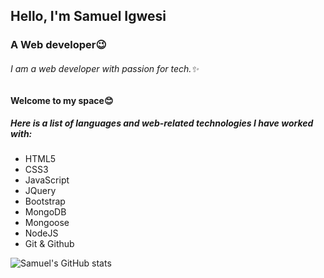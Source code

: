## Hello, I'm Samuel Igwesi
### A Web developer:wink:

###### I am a web developer with passion for tech.:sparkles:

#### Welcome to my space:blush:
##### Here is a list of languages and web-related technologies I have worked with:
+ HTML5
+ CSS3
+ JavaScript
+ JQuery
+ Bootstrap
+ MongoDB
+ Mongoose
+ NodeJS
+ Git & Github

![Samuel's GitHub stats](https://github-readme-stats.vercel.app/api?username=SamuelIgwesi&show_icons=true&theme=radical)

